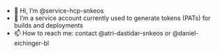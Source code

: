 - 👋 Hi, I’m @service-hcp-snkeos
- 🤖 I’m a service account currently used to generate tokens (PATs) for builds and deployments
- 📫 How to reach me: contact @atri-dastidar-snkeos or @daniel-eichinger-bl

<!---
service-hcp-snkeos/service-hcp-snkeos is a ✨ special ✨ repository because its `README.md` (this file) appears on your GitHub profile.
You can click the Preview link to take a look at your changes.
--->
